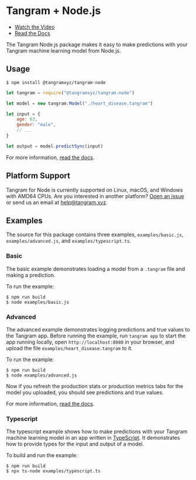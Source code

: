 # Tangram + Node.js

- [Watch the Video](https://www.tangram.xyz)
- [Read the Docs](https://www.tangram.xyz/docs)

The Tangram Node.js package makes it easy to make predictions with your Tangram machine learning model from Node.js.

## Usage

```
$ npm install @tangramxyz/tangram-node
```

```javascript
let tangram = require("@tangramxyz/tangram-node")

let model = new tangram.Model("./heart_disease.tangram")

let input = {
	age: 63,
	gender: "male",
	// ...
}

let output = model.predictSync(input)
```

For more information, [read the docs](https://www.tangram.xyz/docs).

## Platform Support

Tangram for Node is currently supported on Linux, macOS, and Windows with AMD64 CPUs. Are you interested in another platform? [Open an issue](https://github.com/tangramxyz/tangram/issues/new) or send us an email at [help@tangram.xyz](mailto:help@tangram.xyz).

## Examples

The source for this package contains three examples, `examples/basic.js`, `examples/advanced.js`, and `examples/typescript.ts`.

### Basic

The basic example demonstrates loading a model from a `.tangram` file and making a prediction.

To run the example:

```
$ npm run build
$ node examples/basic.js
```

### Advanced

The advanced example demonstrates logging predictions and true values to the Tangram app. Before running the example, run `tangram app` to start the app running locally, open `http://localhost:8080` in your browser, and upload the file `examples/heart_disease.tangram` to it.

To run the example:

```
$ npm run build
$ node examples/advanced.js
```

Now if you refresh the production stats or production metrics tabs for the model you uploaded, you should see predictions and true values.

For more information, [read the docs](https://www.tangram.xyz/docs).

### Typescript

The typescript example shows how to make predictions with your Tangram machine learning model in an app written in [TypeScript](https://www.typescriptlang.org). It demonstrates how to provide types for the input and output of a model.

To build and run the example:

```
$ npm run build
$ npx ts-node examples/typescript.ts
```

